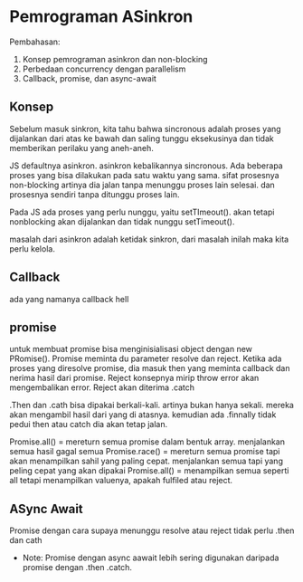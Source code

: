 # Pemrograman ASinkron

Pembahasan:

1. Konsep pemrograman asinkron dan non-blocking
2. Perbedaan concurrency dengan parallelism
3. Callback, promise, dan async-await

## Konsep

Sebelum masuk sinkron, kita tahu bahwa sincronous adalah proses yang dijalankan dari atas ke bawah dan saling tunggu eksekusinya dan tidak memberikan perilaku yang aneh-aneh.

JS defaultnya asinkron. asinkron kebalikannya sincronous. Ada beberapa proses yang bisa dilakukan pada satu waktu yang sama. sifat prosesnya non-blocking artinya dia jalan tanpa menunggu proses lain selesai. dan prosesnya sendiri tanpa ditunggu proses lain.

Pada JS ada proses yang perlu nunggu, yaitu setTImeout(). akan tetapi nonblocking akan dijalankan dan tidak nunggu setTimeout().

masalah dari asinkron adalah ketidak sinkron, dari masalah inilah maka kita perlu kelola.

## Callback

ada yang namanya callback hell

## promise

untuk membuat promise bisa menginisialisasi object dengan new PRomise(). Promise meminta du parameter resolve dan reject. Ketika ada proses yang diresolve promise, dia masuk then yang meminta callback dan nerima hasil dari promise. Reject konsepnya mirip throw error akan mengembalikan error. Reject akan diterima .catch

.Then dan .cath bisa dipakai berkali-kali. artinya bukan hanya sekali. mereka akan mengambil hasil dari yang di atasnya. kemudian ada .finnally tidak pedui then atau catch dia akan tetap jalan.

Promise.all() = mereturn semua promise dalam bentuk array. menjalankan semua hasil gagal semua
Promise.race() = mereturn semua promise tapi akan menampilkan sahil yang paling cepat. menjalankan semua tapi yang peling cepat yang akan dipakai
Promise.all() = menampilkan semua seperti all tetapi menampilkan valuenya, apakah fulfiled atau reject.

## ASync Await

Promise dengan cara supaya menunggu resolve atau reject tidak perlu .then dan cath

* Note: Promise dengan async aawait lebih sering digunakan daripada promise dengan .then .catch.


